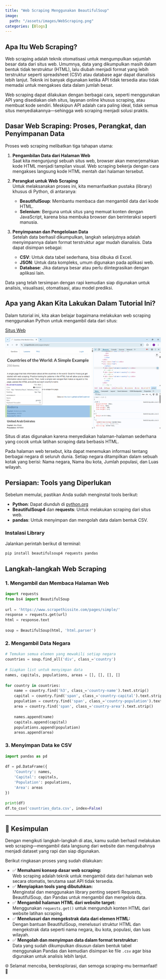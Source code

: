 ```yaml
---
title: "Web Scraping Menggunakan BeautifulSoup"
image:
  path: "/assets/images/WebScraping.png"
categories: [Blogs]
---
```


## Apa Itu Web Scraping?

Web scraping adalah teknik otomatisasi untuk mengumpulkan sejumlah besar data dari situs web. Umumnya, data yang dikumpulkan masih dalam bentuk tidak terstruktur (HTML), lalu diubah menjadi format yang lebih terstruktur seperti spreadsheet (CSV) atau database agar dapat dianalisis lebih lanjut. Teknik ini banyak digunakan ketika API tidak tersedia atau tidak memadai untuk mengakses data dalam jumlah besar.

Web scraping dapat dilakukan dengan berbagai cara, seperti menggunakan API yang disediakan oleh situs, layanan online khusus scraping, atau membuat kode sendiri. Meskipun API adalah cara paling ideal, tidak semua situs menyediakannya—sehingga web scraping menjadi solusi praktis.

## Dasar Web Scraping: Proses, Perangkat, dan Penyimpanan Data

Proses web scraping melibatkan tiga tahapan utama:

1. **Pengambilan Data dari Halaman Web**  
   Saat kita mengunjungi sebuah situs web, browser akan menerjemahkan kode HTML menjadi tampilan visual. Web scraping bekerja dengan cara mengakses langsung kode HTML mentah dari halaman tersebut.

2. **Perangkat untuk Web Scraping**  
   Untuk melaksanakan proses ini, kita memanfaatkan pustaka (library) khusus di Python, di antaranya:
   - **BeautifulSoup**: Membantu membaca dan mengambil data dari kode HTML.
   - **Selenium**: Berguna untuk situs yang memuat konten dengan JavaScript, karena bisa membuka browser dan berinteraksi seperti manusia.

3. **Penyimpanan dan Pengelolaan Data**  
   Setelah data berhasil dikumpulkan, langkah selanjutnya adalah menyimpannya dalam format terstruktur agar mudah dianalisis. Data dapat disimpan sebagai:
   - **CSV**: Untuk data tabel sederhana, bisa dibuka di Excel.
   - **JSON**: Untuk data kompleks, umum digunakan pada aplikasi web.
   - **Database**: Jika datanya besar atau perlu diintegrasikan dengan aplikasi lain.

Data yang telah tersimpan dengan rapi kemudian siap digunakan untuk analisis, visualisasi, otomatisasi, atau model prediksi.

## Apa yang Akan Kita Lakukan Dalam Tutorial Ini?

Dalam tutorial ini, kita akan belajar bagaimana melakukan web scraping menggunakan Python untuk mengambil data dari situs:

[Situs Web](https://www.scrapethissite.com/pages/simple/)

![Tampilan halaman web](/assets/images/Pagewebscraping.png)

Situs di atas digunakan karena menyediakan halaman-halaman sederhana yang cocok untuk latihan scraping data berbasis HTML.

Pada halaman web tersebut, kita dapat menemukan informasi tentang berbagai negara di seluruh dunia. Setiap negara ditampilkan dalam sebuah kotak yang berisi: Nama negara, Nama ibu kota, Jumlah populasi, dan Luas wilayah.

## Persiapan: Tools yang Diperlukan

Sebelum memulai, pastikan Anda sudah menginstal tools berikut:
- **Python**: Dapat diunduh di [python.org](https://www.python.org/)
- **BeautifulSoup4** dan **requests**: Untuk melakukan scraping dari situs web.
- **pandas**: Untuk menyimpan dan mengolah data dalam bentuk CSV.

### Instalasi Library

Jalankan perintah berikut di terminal:

```bash
pip install beautifulsoup4 requests pandas
```

## Langkah-langkah Web Scraping

### 1. Mengambil dan Membaca Halaman Web

```python
import requests
from bs4 import BeautifulSoup

url = 'https://www.scrapethissite.com/pages/simple/'
response = requests.get(url)
html = response.text

soup = BeautifulSoup(html, 'html.parser')
```

### 2. Mengambil Data Negara

```python
# Temukan semua elemen yang mewakili setiap negara
countries = soup.find_all('div', class_='country')

# Siapkan list untuk menyimpan data
names, capitals, populations, areas = [], [], [], []

for country in countries:
    name = country.find('h3', class_='country-name').text.strip()
    capital = country.find('span', class_='country-capital').text.strip()
    population = country.find('span', class_='country-population').text.strip()
    area = country.find('span', class_='country-area').text.strip()
    
    names.append(name)
    capitals.append(capital)
    populations.append(population)
    areas.append(area)
```

### 3. Menyimpan Data ke CSV

```python
import pandas as pd

df = pd.DataFrame({
    'Country': names,
    'Capital': capitals,
    'Population': populations,
    'Area': areas
})

print(df)
df.to_csv('countries_data.csv', index=False)
```

---

## 🎯 Kesimpulan

Dengan mengikuti langkah-langkah di atas, kamu sudah berhasil melakukan web scraping—mengambil data langsung dari website dan mengubahnya menjadi dataset yang rapi dan siap digunakan.

Berikut ringkasan proses yang sudah dilakukan:
- ✅ **Memahami konsep dasar web scraping:**  
  Web scraping adalah teknik untuk mengambil data dari halaman web secara otomatis, terutama saat API tidak tersedia.
- ✅ **Menyiapkan tools yang dibutuhkan:**  
  Menginstal dan menggunakan library penting seperti Requests, BeautifulSoup, dan Pandas untuk mengambil dan mengelola data.
- ✅ **Mengambil halaman HTML dari website target:**  
  Menggunakan `requests.get()` untuk mengunduh konten HTML dari website latihan scraping.
- ✅ **Menelusuri dan mengekstrak data dari elemen HTML:**  
  Dengan bantuan BeautifulSoup, menelusuri struktur HTML dan mengekstrak data seperti nama negara, ibu kota, populasi, dan luas wilayah.
- ✅ **Mengolah dan menyimpan data dalam format terstruktur:**  
  Data yang sudah dikumpulkan disusun dalam bentuk tabel menggunakan Pandas dan kemudian disimpan ke file `.csv` agar bisa digunakan untuk analisis lebih lanjut.

🌐 Selamat mencoba, bereksplorasi, dan semoga scraping-mu bermanfaat! 🚀
